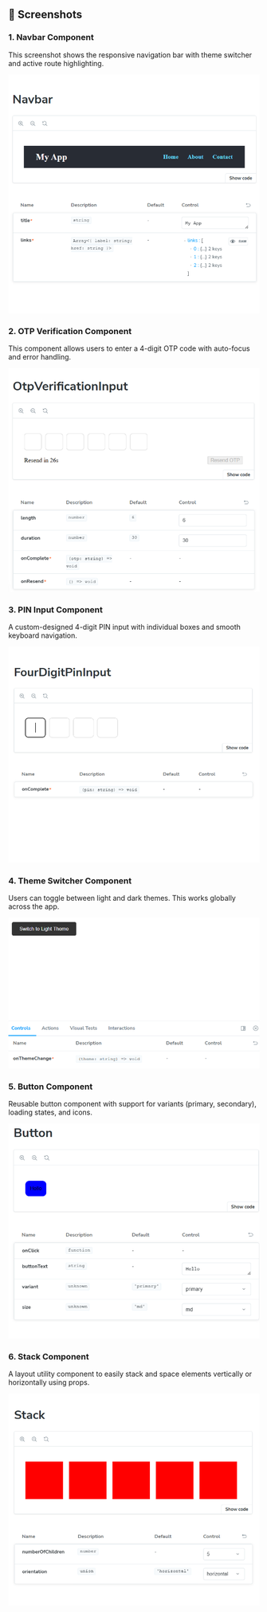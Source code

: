 ## 📸 Screenshots

###  1. Navbar Component
This screenshot shows the responsive navigation bar with theme switcher and active route highlighting.

![Description](assets/navbar.png)


###  2. OTP Verification Component
This component allows users to enter a 4-digit OTP code with auto-focus and error handling.

![OTP Verification Screenshot](assets/otp.png)



###  3. PIN Input Component
A custom-designed 4-digit PIN input with individual boxes and smooth keyboard navigation.

![PIN Input Screenshot](assets/pin.png)



 ### 4. Theme Switcher Component
Users can toggle between light and dark themes. This works globally across the app.

![Theme Switcher Screenshot](assets/theme.png)


###  5. Button Component
Reusable button component with support for variants (primary, secondary), loading states, and icons.

![Button Screenshot](assets/button.png)


###  6. Stack Component
A layout utility component to easily stack and space elements vertically or horizontally using props.

![Stack Screenshot](assets/stack.png)
